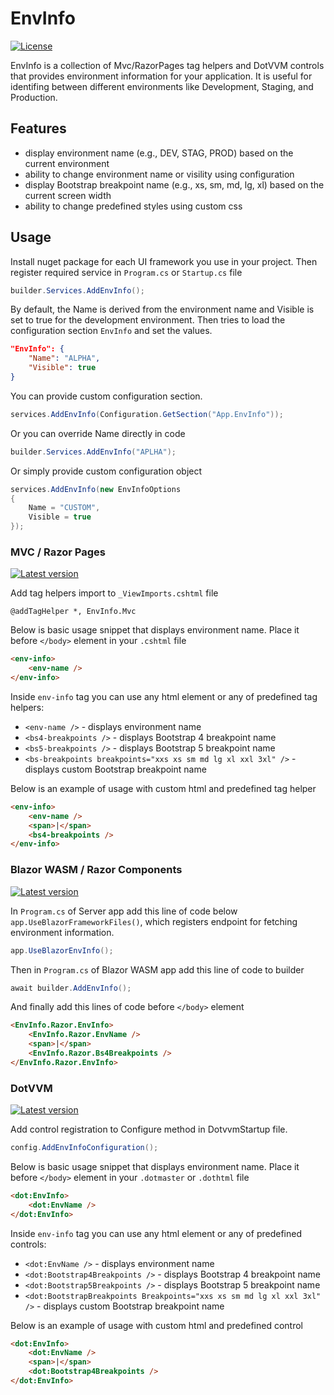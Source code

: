 # EnvInfo

[![License](https://img.shields.io/github/license/ppech/dotnet-hostsctl)](LICENSE)

EnvInfo is a collection of Mvc/RazorPages tag helpers and DotVVM controls that provides environment information 
for your application. It is useful for identifing between different environments like Development, Staging, and Production.

## Features
* display environment name (e.g., DEV, STAG, PROD) based on the current environment
* ability to change environment name or visility using configuration
* display Bootstrap breakpoint name (e.g., xs, sm, md, lg, xl) based on the current screen width
* ability to change predefined styles using custom css

## Usage

Install nuget package for each UI framework you use in your project. Then register required service in `Program.cs` or `Startup.cs` file

```csharp
builder.Services.AddEnvInfo();
```

By default, the Name is derived from the environment name and Visible is set to true 
for the development environment. Then tries to load the configuration section `EnvInfo`
and set the values.

```json
"EnvInfo": {
    "Name": "ALPHA",
    "Visible": true
}
```

You can provide custom configuration section.

```csharp
services.AddEnvInfo(Configuration.GetSection("App.EnvInfo"));
```

Or you can override Name directly in code
```csharp
builder.Services.AddEnvInfo("APLHA");
```

Or simply provide custom configuration object

```csharp
services.AddEnvInfo(new EnvInfoOptions
{
    Name = "CUSTOM",
    Visible = true
});
```

### MVC / Razor Pages
[![Latest version](https://img.shields.io/nuget/v/EnvInfo.MVC.svg)](https://www.nuget.org/packages/EnvInfo.MVC)

Add tag helpers import to `_ViewImports.cshtml` file
```razor
@addTagHelper *, EnvInfo.Mvc
```

Below is basic usage snippet that displays environment name. Place it before `</body>` element in your `.cshtml` file
```html
<env-info>
    <env-name />
</env-info>
```

Inside `env-info` tag you can use any html element or any of predefined tag helpers:
* `<env-name />` - displays environment name
* `<bs4-breakpoints />` - displays Bootstrap 4 breakpoint name
* `<bs5-breakpoints />` - displays Bootstrap 5 breakpoint name
* `<bs-breakpoints breakpoints="xxs xs sm md lg xl xxl 3xl" />` - displays custom Bootstrap breakpoint name

Below is an example of usage with custom html and predefined tag helper
```html
<env-info>
    <env-name />
    <span>|</span>
    <bs4-breakpoints />
</env-info>
```

### Blazor WASM / Razor Components
[![Latest version](https://img.shields.io/nuget/v/EnvInfo.Razor.svg)](https://www.nuget.org/packages/EnvInfo.Razor)

In `Program.cs` of Server app add this line of code below `app.UseBlazorFrameworkFiles()`, which registers endpoint for fetching environment information.
```csharp
app.UseBlazorEnvInfo();
```

Then in `Program.cs` of Blazor WASM app add this line of code to builder
```csharp
await builder.AddEnvInfo();
```

And finally add this lines of code before `</body>` element
```html
<EnvInfo.Razor.EnvInfo>
    <EnvInfo.Razor.EnvName />
    <span>|</span>
    <EnvInfo.Razor.Bs4Breakpoints />
</EnvInfo.Razor.EnvInfo>
```

### DotVVM
[![Latest version](https://img.shields.io/nuget/v/EnvInfo.DotVVM.svg)](https://www.nuget.org/packages/EnvInfo.DotVVM)

Add control registration to Configure method in DotvvmStartup file.
```csharp
config.AddEnvInfoConfiguration();
```

Below is basic usage snippet that displays environment name. Place it  before `</body>` element in your `.dotmaster` or `.dothtml` file
```html
<dot:EnvInfo>
    <dot:EnvName />
</dot:EnvInfo>
```

Inside `env-info` tag you can use any html element or any of predefined controls:
* `<dot:EnvName />` - displays environment name
* `<dot:Bootstrap4Breakpoints />` - displays Bootstrap 4 breakpoint name
* `<dot:Bootstrap5Breakpoints />` - displays Bootstrap 5 breakpoint name
* `<dot:BootstrapBreakpoints Breakpoints="xxs xs sm md lg xl xxl 3xl" />` - displays custom Bootstrap breakpoint name

Below is an example of usage with custom html and predefined control
```html
<dot:EnvInfo>
    <dot:EnvName />
    <span>|</span>
    <dot:Bootstrap4Breakpoints />
</dot:EnvInfo>
```
